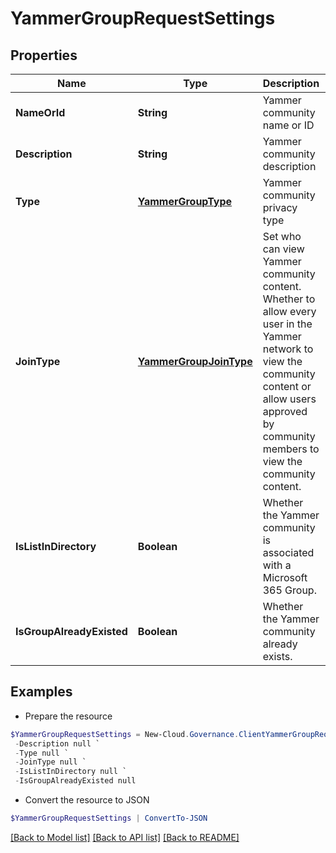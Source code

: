 # YammerGroupRequestSettings
## Properties

Name | Type | Description | Notes
------------ | ------------- | ------------- | -------------
**NameOrId** | **String** | Yammer community name or ID | [optional] 
**Description** | **String** | Yammer community description | [optional] 
**Type** | [**YammerGroupType**](YammerGroupType.md) | Yammer community privacy type | [optional] 
**JoinType** | [**YammerGroupJoinType**](YammerGroupJoinType.md) | Set who can view Yammer community content. Whether to allow every user in the Yammer network to view the community content or allow users approved by community members to view the community content. | [optional] 
**IsListInDirectory** | **Boolean** | Whether the Yammer community is associated with a Microsoft 365 Group. | [optional] [default to $false]
**IsGroupAlreadyExisted** | **Boolean** | Whether the Yammer community already exists. | [optional] [default to $false]

## Examples

- Prepare the resource
```powershell
$YammerGroupRequestSettings = New-Cloud.Governance.ClientYammerGroupRequestSettings  -NameOrId null `
 -Description null `
 -Type null `
 -JoinType null `
 -IsListInDirectory null `
 -IsGroupAlreadyExisted null
```

- Convert the resource to JSON
```powershell
$YammerGroupRequestSettings | ConvertTo-JSON
```

[[Back to Model list]](../README.md#documentation-for-models) [[Back to API list]](../README.md#documentation-for-api-endpoints) [[Back to README]](../README.md)


